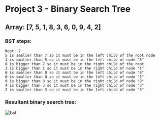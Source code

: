 # Project 3 - Binary Search Tree

## Array: [7, 5, 1, 8, 3, 6, 0, 9, 4, 2]

### BST steps:  
    Root: 7
    5 is smaller than 7 so it must be in the left child of the root node
    1 is smaller than 5 so it must be in the left child of node "5"
    8 is bigger than 7 so it must be in the right child of the root
    3 is bigger than 1 so it must be in the right child of node "1"
    6 is smaller than 8 so it must be in the left child of node "8"
    0 is smaller than 0 so it must be in the left child of node "1"
    9 is bigger than 8 so it must be in the right child of node "8"
    4 is bigger than 3 so it must be in the right child of node "3"
    2 is smaller than 3 so it must be in the left child of node "3"

### Resultant binary search tree:
  ![bst](https://user-images.githubusercontent.com/57798386/167958349-e1ec93a2-706b-4b1d-a1b9-d0ea0975b03a.png)

    

